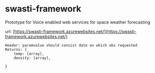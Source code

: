 # swasti-framework

Prototype for Voice enabled web services for space weather forecasting

url: [https://swasti-framework.azurewebsites.net/](https://swasti-framework.azurewebsites.net/)

```GET /get_obs?param=<paramvalue>
Header: paramvalue should consist date on which obs requested
Returns: {
    temp: [array],
    density: [array],

}
```

